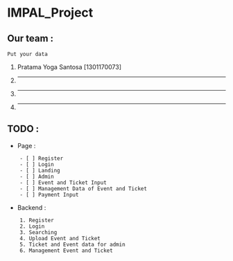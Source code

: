 # IMPAL_Project

## Our team :
``` Put your data ```
1. Pratama Yoga Santosa [1301170073] 
2. ----
3. ----
4. ----

## TODO :
* Page :
```
	- [ ] Register
	- [ ] Login
	- [ ] Landing
	- [ ] Admin
	- [ ] Event and Ticket Input 
	- [ ] Management Data of Event and Ticket
	- [ ] Payment Input
```
	
* Backend :
```
	1. Register
	2. Login
	3. Searching
	4. Upload Event and Ticket
	5. Ticket and Event data for admin
	6. Management Event and Ticket
```
